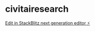 # civitairesearch

[Edit in StackBlitz next generation editor ⚡️](https://stackblitz.com/~/github.com/taki678/civitairesearch)